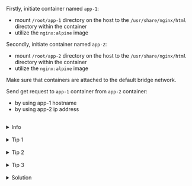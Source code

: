 
Firstly, initiate container named `app-1`: 
* mount `/root/app-1` directory on the host to the `/usr/share/nginx/html` directory within the container
* utilize the `nginx:alpine` image

Secondly, initiate container named `app-2`: 
* mount `/root/app-2` directory on the host to the `/usr/share/nginx/html` directory within the container
* utilize the `nginx:alpine` image

Make sure that containers are attached to the default bridge network.

Send get request to `app-1` container from `app-2` container:
* by using app-1 hostname
* by using app-2 ip address

<br>
<details><summary>Info</summary>
<br>

```plain
Use "docker network ls" to list current networks.

If you do not specify any --network flags, the containers connect to the default bridge network.

Documentation - https://docs.docker.com/network/network-tutorial-standalone/#use-the-default-bridge-network.
```

</details>

<br>
<details><summary>Tip 1</summary>
<br>

```plain
Use curl -sS command to send get request.
```

</details>

<br>
<details><summary>Tip 2</summary>
<br>

```plain
The IP addresses of containers within the network can be retrieved by executing the command:
"docker network inspect bridge | jq .[0].Containers".
```

</details>

<br>
<details><summary>Tip 3</summary>
<br>

```plain
You should expect an error message "Could not resolve host: app-2" 
upon making request by using ip address.
```

</details>


<br>
<details><summary>Solution</summary>
<br>

<br>

Initiate `app-1` and `app-2` containers:

<br>

```plain
docker run -d -v /root/app-1:/usr/share/nginx/html --name app-1 nginx:alpine \
&& \
docker run -d -v /root/app-2:/usr/share/nginx/html --name app-2 nginx:alpine
```{{exec}}

<br>

List information about the network:

<br>

```plain
docker network inspect bridge
```{{exec}}

<br>

Send get request to app-1 from app-2:

<br>

```plain
docker exec app-1 sh -c 'curl -sS app-2'
```{{exec}}

<br>

Make a request from `app-2` to `app-1` using its IP address:

<br>

```plain
docker exec app-1 sh -c 'curl -sS 172.17.0.3'
```{{exec}}

</details>